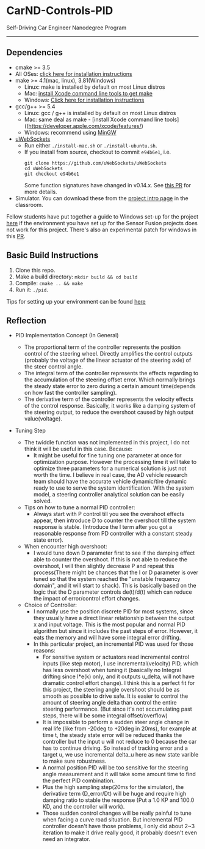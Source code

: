 # CarND-Controls-PID
Self-Driving Car Engineer Nanodegree Program

---

## Dependencies

* cmake >= 3.5
 * All OSes: [click here for installation instructions](https://cmake.org/install/)
* make >= 4.1(mac, linux), 3.81(Windows)
  * Linux: make is installed by default on most Linux distros
  * Mac: [install Xcode command line tools to get make](https://developer.apple.com/xcode/features/)
  * Windows: [Click here for installation instructions](http://gnuwin32.sourceforge.net/packages/make.htm)
* gcc/g++ >= 5.4
  * Linux: gcc / g++ is installed by default on most Linux distros
  * Mac: same deal as make - [install Xcode command line tools]((https://developer.apple.com/xcode/features/)
  * Windows: recommend using [MinGW](http://www.mingw.org/)
* [uWebSockets](https://github.com/uWebSockets/uWebSockets)
  * Run either `./install-mac.sh` or `./install-ubuntu.sh`.
  * If you install from source, checkout to commit `e94b6e1`, i.e.
    ```
    git clone https://github.com/uWebSockets/uWebSockets
    cd uWebSockets
    git checkout e94b6e1
    ```
    Some function signatures have changed in v0.14.x. See [this PR](https://github.com/udacity/CarND-MPC-Project/pull/3) for more details.
* Simulator. You can download these from the [project intro page](https://github.com/udacity/self-driving-car-sim/releases) in the classroom.

Fellow students have put together a guide to Windows set-up for the project [here](https://s3-us-west-1.amazonaws.com/udacity-selfdrivingcar/files/Kidnapped_Vehicle_Windows_Setup.pdf) if the environment you have set up for the Sensor Fusion projects does not work for this project. There's also an experimental patch for windows in this [PR](https://github.com/udacity/CarND-PID-Control-Project/pull/3).

## Basic Build Instructions

1. Clone this repo.
2. Make a build directory: `mkdir build && cd build`
3. Compile: `cmake .. && make`
4. Run it: `./pid`.

Tips for setting up your environment can be found [here](https://classroom.udacity.com/nanodegrees/nd013/parts/40f38239-66b6-46ec-ae68-03afd8a601c8/modules/0949fca6-b379-42af-a919-ee50aa304e6a/lessons/f758c44c-5e40-4e01-93b5-1a82aa4e044f/concepts/23d376c7-0195-4276-bdf0-e02f1f3c665d)


## Reflection
* PID Implementation Concept (In General)
  * The proportional term of the controller represents the position control of the steering wheel. Directly amplifies the control outputs (probably the voltage of the linear actuator of the steering axle) of the steer control angle.
  * The integral term of the controller represents the effects regarding to the accumulation of the steering offset error. Which normally brings the steady state error to zero during a certain amount time(depends on how fast the controller sampling).
  * The derivative term of the controller represents the velocity effects of the control response. Basically, it works like a damping system of the steering output, to reduce the overshoot caused by high output value(voltage).

* Tuning Step
  * The twiddle function was not implemented in this project, I do not think it will be useful in this case. Because:
    * It might be useful for fine tuning one parameter at once for optimization purpose. However the processing time it will take to optimize three parameters for a numerical solution is just not worth the time. I believe in real case, the AD vehicle research team should have the accurate vehicle dynamic/tire dynamic ready to use to serve the system identification. With the system model, a steering controller analytical solution can be easily solved.  
  * Tips on how to tune a normal PID controller:
    * Always start with P control till you see the overshoot effects appear, then introduce D to counter the overshoot till the system response is stable. (Introduce the I term after you got a reasonable response from PD controller with a constant steady state error).
  * When encounter high overshoot:
    * I would tune down D parameter first to see if the damping effect able to counter the overshoot. If this is not able to reduce the overshoot, I will then slightly decrease P and repeat this process(There might be chances that the I or D parameter is over tuned so that the system reached the "unstable frequency domain", and it will start to shack).
    This is basically based on the logic that the D parameter controls de(t)/d(t) which can reduce the impact of error/control effort changes.
  * Choice of Controller:
    * I normally use the position discrete PID for most systems, since they usually have a direct linear relationship between the output x and input voltage.  This is the most popular and normal PID algorithm but since it includes the past steps of error. However, it eats the memory and will have some integral error drifting.
    * In this particular project, an incremental PID was used for those reasons:
      * For sensitive system or actuators read incremental control inputs (like step motor), I use incremental(velocity) PID, which has less overshoot when tuning it (basically no Integral drifting since I*e(k) only, and it outputs u_delta, will not have dramatic control effort change). I think this is a perfect fit for this project, the steering angle overshoot should be as smooth as possible to drive safe. It is easier to control the amount of steering angle delta than control the entire steering performance. (But since it's not accumulating past steps, there will be some integral offset/overflow)
      * It is impossible to perform a sudden steer angle change in real life (like from -20deg to +20deg in 20ms), for example at time t, the steady state error will be reduced thanks the controller but the input u will not reduce to 0 because the car has to continue driving. So instead of tracking error and a target u, we use incremental delta_u here as new state varible to make sure robustness. 
      * A normal position PID will be too sensitive for the steering angle measurement and it will take some amount time to find the perfect PID combination.
      * Plus the high sampling step(20ms for the simulator), the derivative term (D_error/Dt) will be huge and require high damping ratio to stable the response (Put a 1.0 KP and 100.0 KD, and the controller will work).
      * Those sudden control changes will be really painful to tune when facing a curve road situation. But incremental PID controller doesn't have those problems, I only did about 2~3 iteration to make it drive really good, it probably doesn't even need an integrator.
